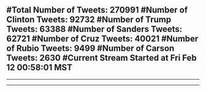#Total Number of Tweets: 270991 
#Number of Clinton Tweets: 92732
#Number of Trump Tweets: 63388
#Number of Sanders Tweets: 62721
#Number of Cruz Tweets: 40021
#Number of Rubio Tweets: 9499
#Number of Carson Tweets: 2630
#Current Stream Started at Fri Feb 12 00:58:01 MST
---
---
---
